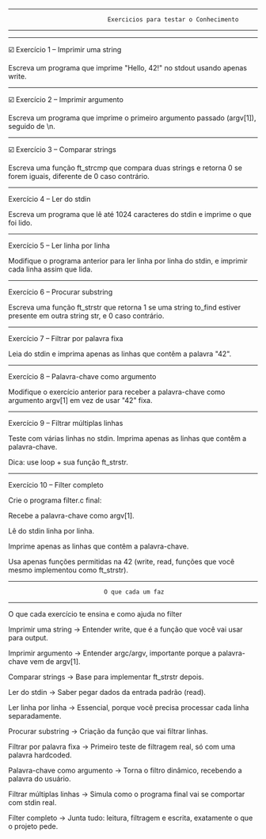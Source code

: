 *************************************************************************************************
                                Exercicios para testar o Conhecimento
*************************************************************************************************

*************************************************************************************************

☑️ Exercício 1 – Imprimir uma string

Escreva um programa que imprime "Hello, 42!" no stdout usando apenas write.

*************************************************************************************************

☑️ Exercício 2 – Imprimir argumento

Escreva um programa que imprime o primeiro argumento passado (argv[1]), seguido de \n.

*************************************************************************************************

☑️ Exercício 3 – Comparar strings

Escreva uma função ft_strcmp que compara duas strings e retorna 0 se forem iguais, diferente de 0 caso contrário.

*************************************************************************************************

Exercício 4 – Ler do stdin

Escreva um programa que lê até 1024 caracteres do stdin e imprime o que foi lido.

*************************************************************************************************

Exercício 5 – Ler linha por linha

Modifique o programa anterior para ler linha por linha do stdin, e imprimir cada linha assim que lida.

*************************************************************************************************

Exercício 6 – Procurar substring

Escreva uma função ft_strstr que retorna 1 se uma string to_find estiver presente em outra string str, e 0 caso contrário.

*************************************************************************************************

Exercício 7 – Filtrar por palavra fixa

Leia do stdin e imprima apenas as linhas que contêm a palavra "42".

*************************************************************************************************

Exercício 8 – Palavra-chave como argumento

Modifique o exercício anterior para receber a palavra-chave como argumento argv[1] em vez de usar "42" fixa.

*************************************************************************************************

Exercício 9 – Filtrar múltiplas linhas

Teste com várias linhas no stdin. Imprima apenas as linhas que contêm a palavra-chave.

Dica: use loop + sua função ft_strstr.

*************************************************************************************************

Exercício 10 – Filter completo

Crie o programa filter.c final:

Recebe a palavra-chave como argv[1].

Lê do stdin linha por linha.

Imprime apenas as linhas que contêm a palavra-chave.

Usa apenas funções permitidas na 42 (write, read, funções que você mesmo implementou como ft_strstr).

*************************************************************************************************
                               O que cada um faz
*************************************************************************************************


O que cada exercício te ensina e como ajuda no filter

Imprimir uma string → Entender write, que é a função que você vai usar para output.

Imprimir argumento → Entender argc/argv, importante porque a palavra-chave vem de argv[1].

Comparar strings → Base para implementar ft_strstr depois.

Ler do stdin → Saber pegar dados da entrada padrão (read).

Ler linha por linha → Essencial, porque você precisa processar cada linha separadamente.

Procurar substring → Criação da função que vai filtrar linhas.

Filtrar por palavra fixa → Primeiro teste de filtragem real, só com uma palavra hardcoded.

Palavra-chave como argumento → Torna o filtro dinâmico, recebendo a palavra do usuário.

Filtrar múltiplas linhas → Simula como o programa final vai se comportar com stdin real.

Filter completo → Junta tudo: leitura, filtragem e escrita, exatamente o que o projeto pede.